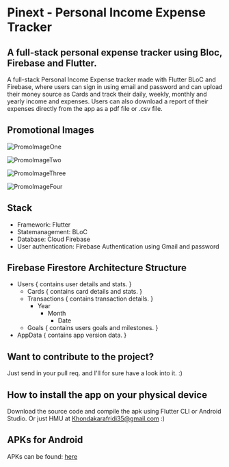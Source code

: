 # Pinext - Personal Income Expense Tracker

## A full-stack personal expense tracker using Bloc, Firebase and Flutter.

A full-stack Personal Income Expense tracker made with Flutter BLoC and Firebase, where users can sign in using email and password and can upload their money source as Cards and track their daily, weekly, monthly and yearly income and expenses. Users can also download a report of their expenses directly from the app as a pdf file or .csv file.

## Promotional Images

![PromoImageOne](https://github.com/WorkWithAfridi/Pinext-PersonalIncomeExpenseTrackingApp/blob/master/assets/promotional_images/promo_img_1.png?raw=true)

![PromoImageTwo](https://github.com/WorkWithAfridi/Pinext-PersonalIncomeExpenseTrackingApp/blob/master/assets/promotional_images/promo_img_2.png?raw=true)

![PromoImageThree](https://github.com/WorkWithAfridi/Pinext-PersonalIncomeExpenseTrackingApp/blob/master/assets/promotional_images/promo_img_3.png?raw=true)

![PromoImageFour](https://github.com/WorkWithAfridi/Pinext-PersonalIncomeExpenseTrackingApp/blob/master/assets/promotional_images/promo_img_4.png?raw=true)

## Stack

- Framework: Flutter
- Statemanagement: BLoC
- Database: Cloud Firebase
- User authentication: Firebase Authentication using Gmail and password

## Firebase Firestore Architecture Structure

- Users { contains user details and stats. }
    - Cards { contains card details and stats. }
    - Transactions { contains transaction details. }
        - Year
            - Month
                - Date
    - Goals { contains users goals and milestones. }
- AppData { contains app version data. }

## Want to contribute to the project? 

Just send in your pull req. and I'll for sure have a look into it. :)

## How to install the app on your physical device

Download the source code and compile the apk using Flutter CLI or Android Studio. Or  just HMU at Khondakarafridi35@gmail.com :)

## APKs for Android

APKs can be found: [here](https://drive.google.com/drive/folders/1Z-fPUf9SbRhjLuHZsv87LCJxbRI3bJQT?usp=sharing)
